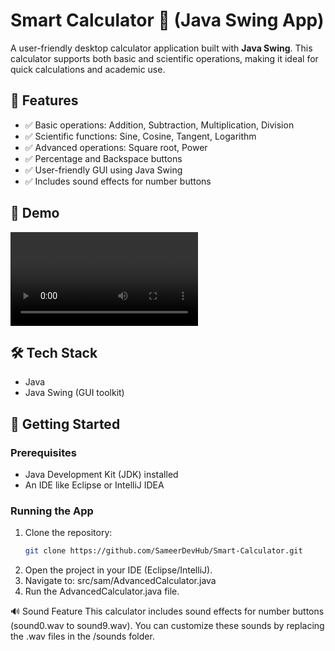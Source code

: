 # Smart Calculator 🧮 (Java Swing App)

A user-friendly desktop calculator application built with **Java Swing**. This calculator supports both basic and scientific operations, making it ideal for quick calculations and academic use.

## 📌 Features

- ✅ Basic operations: Addition, Subtraction, Multiplication, Division
- ✅ Scientific functions: Sine, Cosine, Tangent, Logarithm
- ✅ Advanced operations: Square root, Power
- ✅ Percentage and Backspace buttons
- ✅ User-friendly GUI using Java Swing
- ✅ Includes sound effects for number buttons

## 🎥 Demo

![Demo Vedio](Demo/demo.mp4)

## 🛠️ Tech Stack

- Java
- Java Swing (GUI toolkit)

## 🚀 Getting Started

### Prerequisites

- Java Development Kit (JDK) installed
- An IDE like Eclipse or IntelliJ IDEA

### Running the App

1. Clone the repository:
   ```bash
   git clone https://github.com/SameerDevHub/Smart-Calculator.git
2. Open the project in your IDE (Eclipse/IntelliJ).
3. Navigate to:
   src/sam/AdvancedCalculator.java
4. Run the AdvancedCalculator.java file.

🔊 Sound Feature
This calculator includes sound effects for number buttons (sound0.wav to sound9.wav). You can customize these sounds by replacing the .wav files in the /sounds folder.


